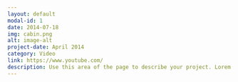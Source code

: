 ```yaml
---
layout: default
modal-id: 1
date: 2014-07-18
img: cabin.png
alt: image-alt
project-date: April 2014
category: Video
link: https://www.youtube.com/
description: Use this area of the page to describe your project. Lorem ipsum dolor sit amet, consectetur adipisicing elit. Mollitia neque assumenda ipsam nihil, molestias magnam, recusandae quos quis inventore quisquam velit asperiores, vitae? Reprehenderit soluta, eos quod consequuntur itaque. Nam.
---
```

